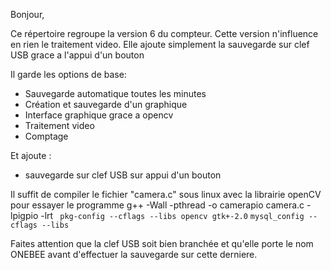 Bonjour,

Ce répertoire regroupe la version 6 du compteur. Cette version n'influence en rien le traitement video. Elle ajoute simplement la sauvegarde
sur clef USB grace a l'appui d'un bouton

Il garde les options de base:

  - Sauvegarde automatique toutes les minutes
  - Création et sauvegarde d'un graphique
  - Interface graphique grace a opencv
  - Traitement video
  - Comptage
  
Et ajoute :

  - sauvegarde sur clef USB sur appui d'un bouton

Il suffit de compiler le fichier "camera.c" sous linux avec la librairie openCV pour essayer le programme 
g++ -Wall -pthread -o camerapio camera.c -lpigpio -lrt ` pkg-config --cflags --libs opencv gtk+-2.0` `mysql_config --cflags --libs` 

Faites attention que la clef USB soit bien branchée et qu'elle porte le nom ONEBEE avant d'effectuer la sauvegarde sur cette derniere. 
